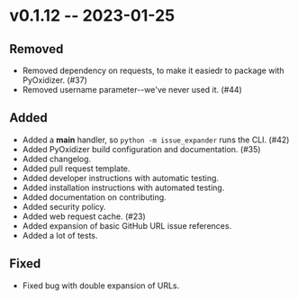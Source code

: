 # v0.1.12 -- 2023-01-25

## Removed

- Removed dependency on requests, to make it easiedr to package with PyOxidizer. (#37)
- Removed username parameter--we've never used it. (#44)

## Added

- Added a __main__ handler, so `python -m issue_expander` runs the CLI. (#42)
- Added PyOxidizer build configuration and documentation. (#35)
- Added changelog.
- Added pull request template.
- Added developer instructions with automatic testing.
- Added installation instructions with automated testing.
- Added documentation on contributing.
- Added security policy.
- Added web request cache. (#23)
- Added expansion of basic GitHub URL issue references.
- Added a lot of tests.

## Fixed

- Fixed bug with double expansion of URLs.
